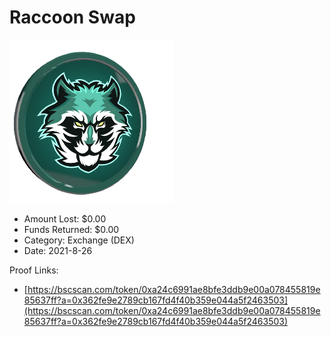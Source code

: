 # Raccoon Swap
![Raccoon Swap](/rektimages/Raccoon-Swap.png)
- Amount Lost: $0.00
- Funds Returned: $0.00
- Category: Exchange (DEX)
- Date: 2021-8-26



Proof Links:
- [https://bscscan.com/token/0xa24c6991ae8bfe3ddb9e00a078455819e85637ff?a=0x362fe9e2789cb167fd4f40b359e044a5f2463503](https://bscscan.com/token/0xa24c6991ae8bfe3ddb9e00a078455819e85637ff?a=0x362fe9e2789cb167fd4f40b359e044a5f2463503)


